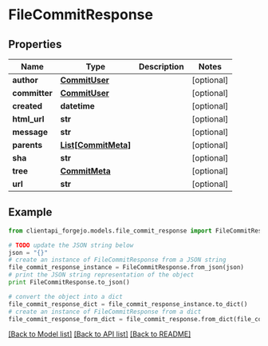# FileCommitResponse


## Properties
Name | Type | Description | Notes
------------ | ------------- | ------------- | -------------
**author** | [**CommitUser**](CommitUser.md) |  | [optional] 
**committer** | [**CommitUser**](CommitUser.md) |  | [optional] 
**created** | **datetime** |  | [optional] 
**html_url** | **str** |  | [optional] 
**message** | **str** |  | [optional] 
**parents** | [**List[CommitMeta]**](CommitMeta.md) |  | [optional] 
**sha** | **str** |  | [optional] 
**tree** | [**CommitMeta**](CommitMeta.md) |  | [optional] 
**url** | **str** |  | [optional] 

## Example

```python
from clientapi_forgejo.models.file_commit_response import FileCommitResponse

# TODO update the JSON string below
json = "{}"
# create an instance of FileCommitResponse from a JSON string
file_commit_response_instance = FileCommitResponse.from_json(json)
# print the JSON string representation of the object
print FileCommitResponse.to_json()

# convert the object into a dict
file_commit_response_dict = file_commit_response_instance.to_dict()
# create an instance of FileCommitResponse from a dict
file_commit_response_form_dict = file_commit_response.from_dict(file_commit_response_dict)
```
[[Back to Model list]](../README.md#documentation-for-models) [[Back to API list]](../README.md#documentation-for-api-endpoints) [[Back to README]](../README.md)


